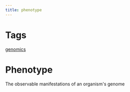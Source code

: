 ```yaml
---
title: phenotype
---
```


# Tags

[genomics](20201206103604-genomics_wikipedia)

# Phenotype

The observable manifestations of an organism's genome
